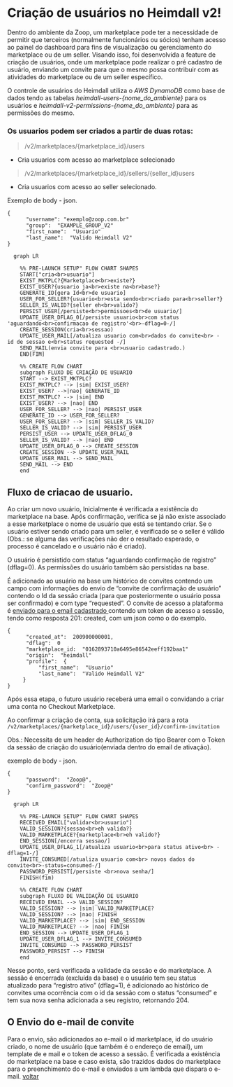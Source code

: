 
# Criação de usuários no Heimdall v2!
Dentro do ambiente da Zoop, um marketplace pode ter a necessidade de permitir que terceiros (normalmente funcionários ou sócios) tenham acesso ao painel do dashboard para fins de visualização ou gerenciamento do marketplace ou de um seller. Visando isso, foi desenvolvida a feature de criação de usuários, onde um marketplace pode realizar o pré cadastro de usuário, enviando um convite para que o mesmo possa contribuir com as atividades do marketplace ou de um seller específico.

O controle de usuários do Heimdall utiliza o *AWS DynamoDB* como base de dados tendo as tabelas *heimdall-users-{nome_do_ambiente}* para os usuários e *heimdall-v2-permissions-{nome_do_ambiente}* para as permissões do mesmo.  
  

### Os usuarios podem ser criados a partir de duas rotas:

> /v2/marketplaces/{marketplace_id}/users
- Cria usuarios com acesso ao marketplace selecionado
> 
> /v2/marketplaces/{marketplace_id}/sellers/{seller_id}users

- Cria usuarios com acesso ao seller selecionado.
  
  

Exemplo de body - json.
```
{
      "username": "exemplo@zoop.com.br"  
      "group":  "EXAMPLE_GROUP_V2"  
      "first_name":  "Usuario"  
      "last_name":  "Valido Heimdall V2"
}
```


  
```mermaid
  graph LR  
  
    %% PRE-LAUNCH SETUP" FLOW CHART SHAPES  
    START["cria<br>usuario"]  
    EXIST_MKTPLC?{Marketplace<br>existe?}  
    EXIST_USER?{usuario ja<br>existe na<br>base?}  
    GENERATE_ID[gera Id<br>de usuario]  
    USER_FOR_SELLER?{usuario<br>esta sendo<br>criado para<br>seller?}  
    SELLER_IS_VALID?{seller eh<br>valido?}  
    PERSIST_USER[/persiste<br>permissoes<br>de usuario/]  
    UPDATE_USER_DFLAG_0[/persiste usuario<br>com status 'aguardando<br>confirmacao de registro'<br>-dflag=0-/]  
    CREATE_SESSION(cria<br>sessao)  
    UPDATE_USER_MAIL[/atualiza usuario com<br>dados do convite<br> - id de sessao e<br>status requested -/]  
    SEND_MAIL(envia convite para <br>usuario cadastrado.)  
    END[FIM]  
  
    %% CREATE FLOW CHART  
    subgraph FLUXO DE CRIAÇÃO DE USUARIO  
    START --> EXIST_MKTPLC?  
    EXIST_MKTPLC? --> |sim| EXIST_USER?  
    EXIST_USER? -->|nao| GENERATE_ID  
    EXIST_MKTPLC? --> |sim| END  
    EXIST_USER? --> |nao| END  
    USER_FOR_SELLER? --> |nao| PERSIST_USER  
    GENERATE_ID --> USER_FOR_SELLER?  
    USER_FOR_SELLER? --> |sim| SELLER_IS_VALID?  
    SELLER_IS_VALID? --> |sim| PERSIST_USER  
    PERSIST_USER --> UPDATE_USER_DFLAG_0  
    SELLER_IS_VALID? --> |nao| END  
    UPDATE_USER_DFLAG_0 --> CREATE_SESSION  
    CREATE_SESSION --> UPDATE_USER_MAIL  
    UPDATE_USER_MAIL --> SEND_MAIL  
    SEND_MAIL --> END  
    end  
```


## Fluxo de criacao de usuario.

Ao criar um novo usuário, Inicialmente é verificada a existência do marketplace na base. Após confirmação, verifica se já não existe associado a esse marketplace o nome de usuário que está se tentando criar. Se o usuário estiver sendo criado para um seller, é verificado se o seller é válido (Obs.: se alguma das verificações não der o resultado esperado, o processo é cancelado e o usuário não é criado).

O usuário é persistido com status “aguardando confirmação de registro” (dflag=0). As permissões do usuário também são persistidas na base.

É adicionado ao usuário na base um histórico de convites contendo um campo com informações do envio de “convite de confirmação de usuário” contendo o Id da sessão criada (para que posteriormente o usuário possa ser confirmado) e com type “requested”. O convite de acesso a plataforma é [enviado para o email cadastrado ](#ancora1) <a id="ancora2"></a> contendo um token de acesso a sessão, tendo como resposta 201: created, com um json como o do exemplo.
```
{
      "created_at":  200900000001,  
      "dflag":  0  
      "marketplace_id:  "0162893710a6495e86542eeff192baa1"  
      "origin":  "heimdall"  
      "profile":  {
          "first_name":  "Usuario"
          "last_name":  "Valido Heimdall V2"
     }
}
```
Após essa etapa, o futuro usuário receberá uma email o convidando a criar uma conta no Checkout Marketplace.

Ao confirmar a criação de conta, sua solicitação irá para a rota `/v2/marketplaces/{marketplace_id}/users/{user_id}/confirm-invitation`

Obs.: Necessita de um header de Authorization do tipo Bearer com o Token da sessão de criação do usuário(enviada dentro do email de ativação).

exemplo de body - json.
  
  
```
{
      "password":  "Zoop@",
      "confirm_password":  "Zoop@"
}
```

``` mermaid
  graph LR  
  
    %% PRE-LAUNCH SETUP" FLOW CHART SHAPES  
    RECEIVED_EMAIL["validar<br>usuario"]  
    VALID_SESSION?{sessao<br>eh valida?}  
    VALID_MARKETPLACE?{marketplace<br>eh valido?}  
    END_SESSION[/encerra sessao/]  
    UPDATE_USER_DFLAG_1[/atualiza usuario<br>para status ativo<br> -dflag=1-/]  
    INVITE_CONSUMED[/atualiza usuario com<br> novos dados do convite<br>-status=consumed-/]  
    PASSWORD_PERSIST[/persiste <br>nova senha/]  
    FINISH(fim)  
    
    %% CREATE FLOW CHART  
    subgraph FLUXO DE VALIDAÇÃO DE USUARIO  
    RECEIVED_EMAIL --> VALID_SESSION?  
    VALID_SESSION? --> |sim| VALID_MARKETPLACE?  
    VALID_SESSION? --> |nao| FINISH  
    VALID_MARKETPLACE? --> |sim| END_SESSION  
    VALID_MARKETPLACE? --> |nao| FINISH  
    END_SESSION --> UPDATE_USER_DFLAG_1  
    UPDATE_USER_DFLAG_1 --> INVITE_CONSUMED  
    INVITE_CONSUMED --> PASSWORD_PERSIST  
    PASSWORD_PERSIST --> FINISH  
    end  
```


Nesse ponto, será verificada a validade da sessão e do marketplace. A sessão é encerrada (excluída da base) e o usuário tem seu status atualizado para “registro ativo” (dflag=1), é adicionado ao histórico de convites uma ocorrência com o id da sessão com o status “consumed” e tem sua nova senha adicionada a seu registro, retornando 204.
  
  
<a id="ancora1"></a>  
## O Envio do e-mail de convite 

Para o envio, são adicionados ao e-mail o id marketplace, id do usuário criado, o nome de usuário (que também é o endereço de email), um template de e mail e o token de acesso a sessão. É verificada a existência do marketplace na base e caso exista, são trazidos dados do marketplace para o preenchimento do e-mail e enviados a um lambda que dispara o e-mail. [voltar](#ancora2)

